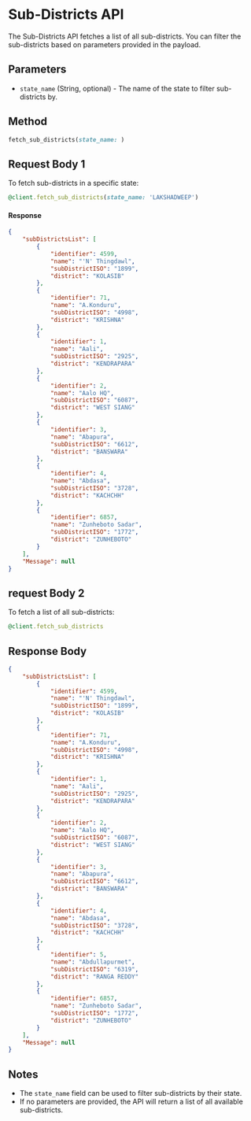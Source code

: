 # Sub-Districts API

The Sub-Districts API fetches a list of all sub-districts. You can filter the sub-districts based on parameters provided in the payload.


## Parameters

- `state_name` (String, optional) - The name of the state to filter sub-districts by.


## Method
```ruby
fetch_sub_districts(state_name: )
```


## Request Body 1

To fetch sub-districts in a specific state:

```ruby
@client.fetch_sub_districts(state_name: 'LAKSHADWEEP')
```


#### Response

```json
{
    "subDistrictsList": [
        {
            "identifier": 4599,
            "name": "'N' Thingdawl",
            "subDistrictISO": "1899",
            "district": "KOLASIB"
        },
        {
            "identifier": 71,
            "name": "A.Konduru",
            "subDistrictISO": "4998",
            "district": "KRISHNA"
        },
        {
            "identifier": 1,
            "name": "Aali",
            "subDistrictISO": "2925",
            "district": "KENDRAPARA"
        },
        {
            "identifier": 2,
            "name": "Aalo HQ",
            "subDistrictISO": "6087",
            "district": "WEST SIANG"
        },
        {
            "identifier": 3,
            "name": "Abapura",
            "subDistrictISO": "6612",
            "district": "BANSWARA"
        },
        {
            "identifier": 4,
            "name": "Abdasa",
            "subDistrictISO": "3728",
            "district": "KACHCHH"
        },
        {
            "identifier": 6857,
            "name": "Zunheboto Sadar",
            "subDistrictISO": "1772",
            "district": "ZUNHEBOTO"
        }
    ],
    "Message": null
}
```


## request Body 2

To fetch a list of all sub-districts:

```ruby
@client.fetch_sub_districts
```


## Response Body
```json
{
    "subDistrictsList": [
        {
            "identifier": 4599,
            "name": "'N' Thingdawl",
            "subDistrictISO": "1899",
            "district": "KOLASIB"
        },
        {
            "identifier": 71,
            "name": "A.Konduru",
            "subDistrictISO": "4998",
            "district": "KRISHNA"
        },
        {
            "identifier": 1,
            "name": "Aali",
            "subDistrictISO": "2925",
            "district": "KENDRAPARA"
        },
        {
            "identifier": 2,
            "name": "Aalo HQ",
            "subDistrictISO": "6087",
            "district": "WEST SIANG"
        },
        {
            "identifier": 3,
            "name": "Abapura",
            "subDistrictISO": "6612",
            "district": "BANSWARA"
        },
        {
            "identifier": 4,
            "name": "Abdasa",
            "subDistrictISO": "3728",
            "district": "KACHCHH"
        },
        {
            "identifier": 5,
            "name": "Abdullapurmet",
            "subDistrictISO": "6319",
            "district": "RANGA REDDY"
        },
        {
            "identifier": 6857,
            "name": "Zunheboto Sadar",
            "subDistrictISO": "1772",
            "district": "ZUNHEBOTO"
        }
    ],
    "Message": null
}
```

## Notes

- The `state_name` field can be used to filter sub-districts by their state.
- If no parameters are provided, the API will return a list of all available sub-districts.
